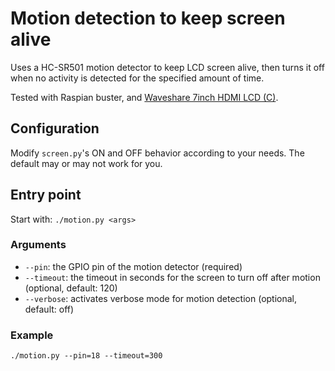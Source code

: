 # Motion detection to keep screen alive

Uses a HC-SR501 motion detector to keep LCD screen alive, then turns it off when no activity is detected for the specified amount of time.

Tested with Raspian buster, and [Waveshare 7inch HDMI LCD (C)](https://www.waveshare.com/7inch-HDMI-LCD-C.htm).

## Configuration
Modify `screen.py`'s ON and OFF behavior according to your needs. The default may or may not work for you. 

## Entry point

Start with:
`./motion.py <args>`

### Arguments
- `--pin`: the GPIO pin of the motion detector (required)
- `--timeout`: the timeout in seconds for the screen to turn off after motion (optional, default: 120) 
- `--verbose`: activates verbose mode for motion detection (optional, default: off) 

### Example

`./motion.py --pin=18 --timeout=300`
